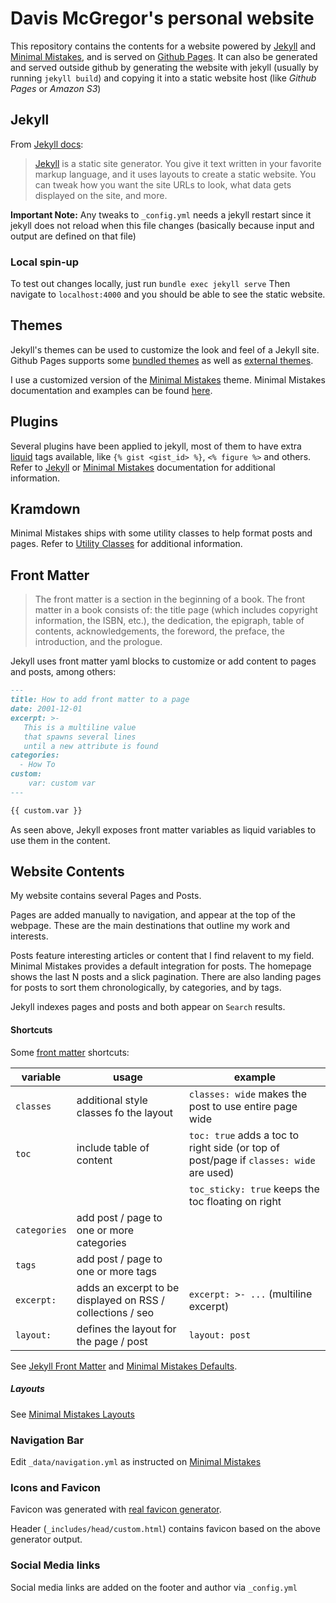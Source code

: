 # Davis McGregor's personal website 

This repository contains the contents for a website powered by [Jekyll](https://jekyllrb.com/) and 
[Minimal Mistakes](https://mmistakes.github.io/minimal-mistakes/), and is served on [Github Pages](https://pages.github.com/).
It can also be generated  and served outside github by generating the website with jekyll (usually by 
running `jekyll build`) and copying it into a static website host (like _Github Pages_ or _Amazon S3_)

## Jekyll

From [Jekyll docs](https://jekyllrb.com/docs/):
> [Jekyll](https://jekyllrb.com/) is a static site generator. You give it text written in your favorite markup language, 
> and it uses layouts to create a static website. 
> You can tweak how you want the site URLs to look, what data gets displayed on the site, and more.

**Important Note:** Any tweaks to `_config.yml` needs a jekyll restart since it jekyll does not reload when this file
changes (basically because input and output are defined on that file)

### Local spin-up

To test out changes locally, just run `bundle exec jekyll serve`
Then navigate to `localhost:4000` and you should be able to see the static website.

## Themes

Jekyll's themes can be used to customize the look and feel of a Jekyll site. Github Pages supports some [bundled themes](https://pages.github.com/themes/)
as well as [external themes](https://github.blog/2017-11-29-use-any-theme-with-github-pages/).

I use a customized version of the [Minimal Mistakes](https://github.com/mmistakes/minimal-mistakes) theme.
Minimal Mistakes documentation and examples can be found [here](https://mmistakes.github.io/minimal-mistakes/).

## Plugins

Several plugins have been applied to jekyll, most of them to have extra [liquid](https://github.com/Shopify/liquid) tags
available, like `{% gist <gist_id> %}`, `<% figure %>` and others. Refer to [Jekyll](https://jekyllrb.com/docs/liquid/) 
or [Minimal Mistakes](https://mmistakes.github.io/minimal-mistakes/docs/helpers/) documentation for additional 
information.

## Kramdown

Minimal Mistakes ships with some utility classes to help format posts and pages.
Refer to [Utility Classes](https://mmistakes.github.io/minimal-mistakes/docs/utility-classes/) for additional 
information.

## Front Matter

> The front matter is a section in the beginning of a book. 
> The front matter in a book consists of: the title page (which includes copyright information, the ISBN, etc.), 
> the dedication, the epigraph, table of contents, acknowledgements, the foreword, the preface, the introduction, 
> and the prologue.

Jekyll uses front matter yaml blocks to customize or add content to pages and posts, among others:

```markdown
---
title: How to add front matter to a page
date: 2001-12-01
excerpt: >-
   This is a multiline value
   that spawns several lines
   until a new attribute is found
categories:
  - How To
custom:
    var: custom var
---

{{ custom.var }} 
```

As seen above, Jekyll exposes front matter variables as liquid variables to use them in the content.

## Website Contents

My website contains several Pages and Posts. 

Pages are added manually to navigation, and appear at the top of the webpage. These are the main destinations that
outline my work and interests. 

Posts feature interesting articles or content that I find relavent to my field. Minimal Mistakes provides a default
integration for posts. The homepage shows the last N posts and a slick pagination. There are also landing pages for
posts to sort them chronologically, by categories, and by tags. 

Jekyll indexes pages and posts and both appear on `Search` results.


#### Shortcuts
Some [front matter](https://jekyllrb.com/docs/front-matter/) shortcuts:

|variable|usage|example|
|---|---------|---|
| `classes` | additional style classes fo the layout | `classes: wide` makes the post to use entire page wide |
| `toc` | include table of content |`toc: true` adds a toc to right side (or top of post/page if `classes: wide` are used)|
|   |   | `toc_sticky: true` keeps the toc floating on right|
| `categories` | add post / page to one or more categories | |
| `tags` | add post / page to one or more tags | |
| `excerpt:` | adds an excerpt to be displayed on RSS / collections / seo | `excerpt: >- ...` (multiline excerpt)  |
| `layout:` | defines the layout for the page / post | `layout: post` |

See [Jekyll Front Matter](https://jekyllrb.com/docs/front-matter/) and [Minimal Mistakes Defaults](https://mmistakes.github.io/minimal-mistakes/docs/configuration/#front-matter-defaults).

##### Layouts

See [Minimal Mistakes Layouts](https://mmistakes.github.io/minimal-mistakes/docs/layouts/)

### Navigation Bar

Edit `_data/navigation.yml` as instructed on [Minimal Mistakes](https://mmistakes.github.io/minimal-mistakes/docs/navigation/)

### Icons and Favicon

Favicon was generated with [real favicon generator](https://realfavicongenerator.net/).

Header (`_includes/head/custom.html`) contains favicon based on the above generator output. 

### Social Media links

Social media links are added on the footer and author via `_config.yml`
